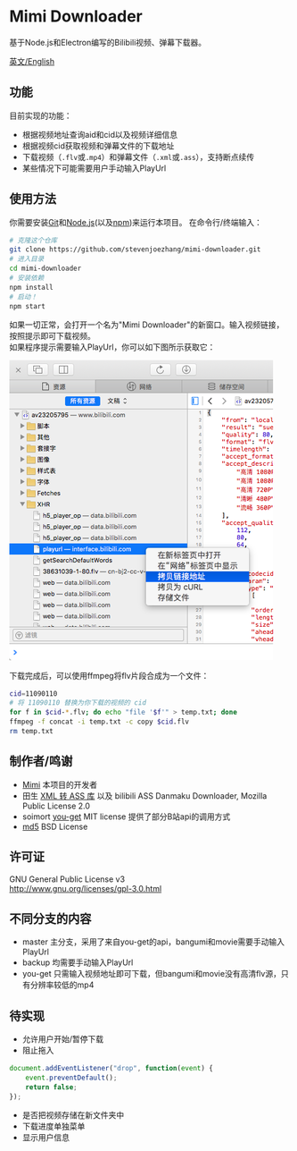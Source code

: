 # Mimi Downloader

基于Node.js和Electron编写的Bilibili视频、弹幕下载器。

[英文/English](README.EN.md)

## 功能
目前实现的功能：

- 根据视频地址查询aid和cid以及视频详细信息
- 根据视频cid获取视频和弹幕文件的下载地址
- 下载视频（`.flv`或`.mp4`）和弹幕文件（`.xml`或`.ass`），支持断点续传
- 某些情况下可能需要用户手动输入PlayUrl

## 使用方法
你需要安装[Git](https://git-scm.com)和[Node.js](https://nodejs.org/en/download/)(以及[npm](http://npmjs.com))来运行本项目。 在命令行/终端输入：
```bash
# 克隆这个仓库
git clone https://github.com/stevenjoezhang/mimi-downloader.git
# 进入目录
cd mimi-downloader
# 安装依赖
npm install
# 启动！
npm start
```
如果一切正常，会打开一个名为"Mimi Downloader"的新窗口。输入视频链接，按照提示即可下载视频。  
如果程序提示需要输入PlayUrl，你可以如下图所示获取它：

![demo-video](help.png)

下载完成后，可以使用ffmpeg将flv片段合成为一个文件：
```bash
cid=11090110
# 将 11090110 替换为你下载的视频的 cid
for f in $cid-*.flv; do echo "file '$f'" > temp.txt; done
ffmpeg -f concat -i temp.txt -c copy $cid.flv
rm temp.txt
```

## 制作者/鸣谢
* [Mimi](https://zhangshuqiao.org) 本项目的开发者
* 田生 [XML 转 ASS 库](https://github.com/tiansh/us-danmaku/) 以及 bilibili ASS Danmaku Downloader, Mozilla Public License 2.0
* soimort [you-get](https://github.com/soimort/you-get/) MIT license 提供了部分B站api的调用方式
* [md5](http://pajhome.org.uk/crypt/md5/) BSD License

## 许可证
GNU General Public License v3  
http://www.gnu.org/licenses/gpl-3.0.html

## 不同分支的内容
- master 主分支，采用了来自you-get的api，bangumi和movie需要手动输入PlayUrl
- backup 均需要手动输入PlayUrl
- you-get 只需输入视频地址即可下载，但bangumi和movie没有高清flv源，只有分辨率较低的mp4

## 待实现
- 允许用户开始/暂停下载  
- 阻止拖入
```javascript
document.addEventListener("drop", function(event) {
    event.preventDefault();
    return false;
});
```
- 是否把视频存储在新文件夹中  
- 下载进度单独菜单  
- 显示用户信息
